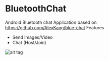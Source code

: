 # BluetoothChat

Android Bluetooth chat Application based on https://github.com/AlexKang/blue-chat
Features
 - Send Images/Video
 - Chat (Host/Join)

![alt tag](https://github.com/kisese/BluetoothChat/blob/master/screen.png)
